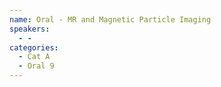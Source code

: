 ```yaml
---
name: Oral - MR and Magnetic Particle Imaging
speakers:
  - -
categories:
  - Cat A
  - Oral 9
---
```


